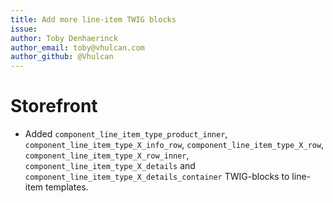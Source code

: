 ```yaml
---
title: Add more line-item TWIG blocks
issue: 
author: Toby Denhaerinck
author_email: toby@vhulcan.com
author_github: @Vhulcan
---
```

# Storefront
* Added `component_line_item_type_product_inner`, `component_line_item_type_X_info_row`, `component_line_item_type_X_row`, `component_line_item_type_X_row_inner`, `component_line_item_type_X_details` and `component_line_item_type_X_details_container` TWIG-blocks to line-item templates.
